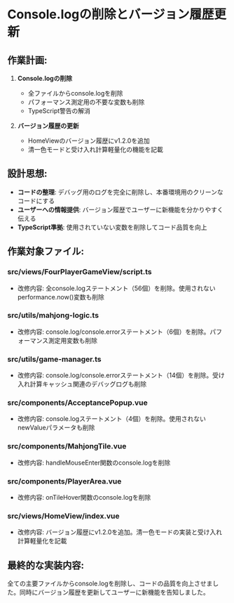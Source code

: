 # Console.logの削除とバージョン履歴更新

## 作業計画:

1. **Console.logの削除**
   - 全ファイルからconsole.logを削除
   - パフォーマンス測定用の不要な変数も削除
   - TypeScript警告の解消

2. **バージョン履歴の更新**
   - HomeViewのバージョン履歴にv1.2.0を追加
   - 清一色モードと受け入れ計算軽量化の機能を記載

## 設計思想:

- **コードの整理**: デバッグ用のログを完全に削除し、本番環境用のクリーンなコードにする
- **ユーザーへの情報提供**: バージョン履歴でユーザーに新機能を分かりやすく伝える
- **TypeScript準拠**: 使用されていない変数を削除してコード品質を向上

## 作業対象ファイル:

### src/views/FourPlayerGameView/script.ts
- 改修内容: 全console.logステートメント（56個）を削除。使用されないperformance.now()変数も削除

### src/utils/mahjong-logic.ts
- 改修内容: console.log/console.errorステートメント（6個）を削除。パフォーマンス測定用変数も削除

### src/utils/game-manager.ts
- 改修内容: console.log/console.errorステートメント（14個）を削除。受け入れ計算キャッシュ関連のデバッグログも削除

### src/components/AcceptancePopup.vue
- 改修内容: console.logステートメント（4個）を削除。使用されないnewValueパラメータも削除

### src/components/MahjongTile.vue
- 改修内容: handleMouseEnter関数のconsole.logを削除

### src/components/PlayerArea.vue
- 改修内容: onTileHover関数のconsole.logを削除

### src/views/HomeView/index.vue
- 改修内容: バージョン履歴にv1.2.0を追加。清一色モードの実装と受け入れ計算軽量化を記載

## 最終的な実装内容:

全ての主要ファイルからconsole.logを削除し、コードの品質を向上させました。同時にバージョン履歴を更新してユーザーに新機能を告知しました。